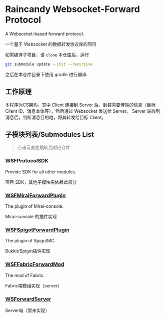 # Raincandy Websocket-Forward Protocol

A Websocket-based forward protocol.

一个基于 Websocket 的数据转发协议库的项目

如需编译子项目，请 ``clone`` 本仓库后，运行

```bash
git submodule update --init --recursive
```

之后在本仓库目录下使用 gradle 进行编译.

## 工作原理

本程序为CS架构，其中 Client 连接到 Server 后，封装需要传输的信息（目标Client ID、消息本体等），然后通过 Websocket 发送给
Server。
Server 端收到消息后，判断消息目的地，将其转发给目标 Client。

## 子模块列表/Submodules List

> 点击可直接跳转到对应仓库

### [WSFProtocolSDK](https://github.com/angelkawaii2/WSFProtocolSDK/)

Provide SDK for all other modules.

项目 SDK，其他子模块需依赖此部分

### [WSFMiraiForwardPlugin](https://github.com/angelkawaii2/WSFMiraiForwardPlugin)

The plugin of Mirai-console.

Mirai-console 的插件实现

### [WSFSpigotForwardPlugin](https://github.com/angelkawaii2/WSFSpigotForwardPlugin)

The plugin of SpigotMC.

Bukkit/Spigot插件实现

### [WSFFabricForwardMod](https://github.com/angelkawaii2/WSFFabricForwardMod)

The mod of Fabric.

Fabric端模组实现（server）

### [WSForwardServer]()

Server端（暂未实现）
